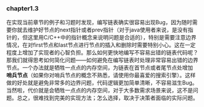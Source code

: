 ### chapter1.3

在实现当前章节的例子和习题时发现，编写链表确实很容易出现Bug，因为随时需要你就去维护好节点的next指针或者prev指针（对于java使用者来说，是没有指针的，但这里用C/C++中的指针概念来说明问题是合适的），特别是需要注意边界情况，在对first节点和last节点进行节点的插入和删除时需要特别小心。这在一定程度上增加了实现者的心智负担。那么如何更快地编写不容易出错的链表代码呢？那我们就得思考如何简化问题——如何避免在编写链表时处理非常容易出错的边界节点。一个办法就是牺牲一点点的内存空间，为链表在首节点或者尾节点处增加 **哨兵节点**（如果你对哨兵节点的概念不熟悉，请使用你最喜爱的搜索引擎）。这样做的好处就是避免非常多的边界问题，代码逻辑更加简单清晰，不容易滋生Bug。当然啦，代价就是会牺牲一点点的内存空间，对于大多数需求场景来说，这不是问题。总之，很难找到完美的实现方法；怎么选择，取决于决策者面临的实际问题。